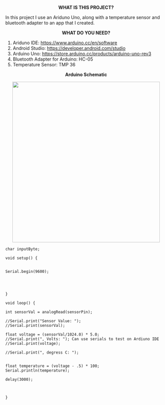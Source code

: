 **<p align="center">WHAT IS THIS PROJECT?</p>**

In this project I use an Ariduno Uno, along with a temperature sensor and bluetooth adapter to an app that I created.

**<p align="center">WHAT DO YOU NEED?</p>**

1. Ariduno IDE: https://www.arduino.cc/en/software
2. Android Studio: https://developer.android.com/studio
3. Arduino Uno: https://store.arduino.cc/products/arduino-uno-rev3
4. Bluetooth Adapter for Arduino: HC-05
5. Temperature Sensor: TMP 36
   





**<p align="center">Arduino Schematic</p>**

                                          
                                          
                                          
                     


  <p align="center">   <img width="460" height="500" src="https://github.com/AminHosseinTehrani/RoomTemperature/assets/112990793/67697379-f9e2-444c-9c62-092e2ebe0c09" 
</p>



                                   
                                  
  ```   const int sensorPin = A0;
char inputByte;

void setup() {
  

Serial.begin(9600);




}

void loop() {

int sensorVal = analogRead(sensorPin);

//Serial.print("Sensor Value: ");
//Serial.print(sensorVal);

float voltage = (sensorVal/1024.0) * 5.0;
//Serial.print(", Volts: "); Can use serials to test on Ardiuno IDE
//Serial.print(voltage);

//Serial.print(", degress C: ");


float temperature = (voltage - .5) * 100;
Serial.println(temperature);

delay(3000);



}

